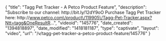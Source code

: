 {
    "title": "Tagg Pet Tracker - A Petco Product Feature",
    "description": "Subscribe to our channel: http:\/\/bit.ly\/12dY9oO Purchase Tagg Pet Tracker here: http:\/\/www.petco.com\/product\/119905\/Tagg-Pet-Tracker.aspx?Ntt=tagg&OneResultR...",
    "videoid": "145776",
    "date_created": "1394818897",
    "date_modified": "1418181187",
    "type": "captivate",
    "layout": "video",
    "url": "\/v\/tagg-pet-tracker-a-petco-product-feature\/145776"
}